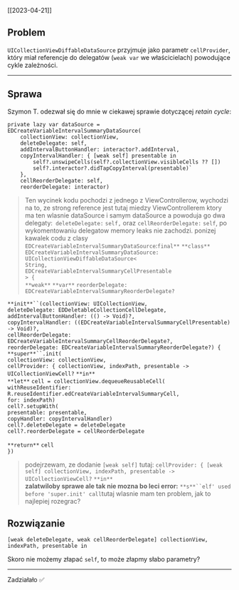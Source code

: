 [[2023-04-21]]

## Problem
`UICollectionViewDiffableDataSource` przyjmuje jako parametr `cellProvider`, który miał referencje do delegatów (`weak var` we właścicielach) powodujące cykle zależności.

___
## Sprawa
Szymon T. odezwał się do mnie w ciekawej sprawie dotyczącej *retain cycle*:
```
private lazy var dataSource = EDCreateVariableIntervalSummaryDataSource(
	collectionView: collectionView,
	deleteDelegate: self,  
	addIntervalButtonHandler: interactor?.addInterval,  
	copyIntervalHandler: { [weak self] presentable in
		self?.unswipeCells(self?.collectionView.visibleCells ?? []) 
		self?.interactor?.didTapCopyInterval(presentable)`  
	},  
	cellReorderDelegate: self, 
	reorderDelegate: interactor)
```

> Ten wycinek kodu pochodzi z jednego z ViewControllerow, wychodzi na to, ze strong reference jest tutaj miedzy ViewControllerem ktory ma ten wlasnie dataSource i samym dataSource a powoduja go dwa delegaty:` deleteDelegate:` `self,` oraz  `cellReorderDelegate:` `self`, po wykomentowaniu delegatow memory leaks nie zachodzi. ponizej kawalek codu z clasy  `EDCreateVariableIntervalSummaryDataSource`:`final**` `**class**` `EDCreateVariableIntervalSummaryDataSource: UICollectionViewDiffableDataSource<`  
`String,`  
`EDCreateVariableIntervalSummaryCellPresentable`  
`> {`  
`**weak**` `**var**` `reorderDelegate: EDCreateVariableIntervalSummaryReorderDelegate?`  
  
`**init**``(collectionView: UICollectionView,`  
`deleteDelegate: EDDeletableCollectionCellDelegate,`  
`addIntervalButtonHandler: (() -> Void)?,`  
`copyIntervalHandler: ((EDCreateVariableIntervalSummaryCellPresentable) -> Void)?,`  
`cellReorderDelegate: EDCreateVariableIntervalSummaryCellReorderDelegate?,`  
`reorderDelegate: EDCreateVariableIntervalSummaryReorderDelegate?) {`  
`**super**``.init(`  
`collectionView: collectionView,`  
`cellProvider: { collectionView, indexPath, presentable -> UICollectionViewCell?` `**in**`  
`**let**` `cell = collectionView.dequeueReusableCell(`  
`withReuseIdentifier: R.reuseIdentifier.edCreateVariableIntervalSummaryCell,`  
`for: indexPath)`  
`cell?.setupWith(`  
`presentable: presentable,`  
`copyHandler: copyIntervalHandler)`  
`cell?.deleteDelegate = deleteDelegate`  
`cell?.reorderDelegate = cellReorderDelegate`  
  
`**return**` `cell`  
`})`

> podejrzewam, ze dodanie `[weak self]` tutaj: `cellProvider: { [weak self] collectionView, indexPath, presentable -> UICollectionViewCell?` `**in**`  
**zalatwiloby sprawe ale tak nie mozna bo leci error:** `**s**``elf' used before 'super.init' call`tutaj wlasnie mam ten problem, jak to najlepiej rozegrac?

## Rozwiązanie
```
[weak deleteDelegate, weak cellReorderDelegate] collectionView, indexPath, presentable in
```

Skoro nie możemy złapać `self`, to może złapmy słabo parametry?
___
Zadziałało ✅